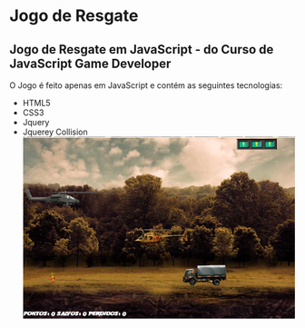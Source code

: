 # Jogo de Resgate
## Jogo de Resgate em JavaScript - do Curso de JavaScript Game Developer

O Jogo é feito apenas em JavaScript e contém as seguintes tecnologias:
- HTML5
- CSS3
- Jquery
- Jquerey Collision
![screenshot](example.png?raw=true "screenshot")

